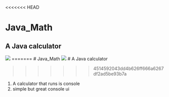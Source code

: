 <<<<<<< HEAD
# Java_Math       
## A Java calculator 
<img src =http://icons.iconarchive.com/icons/dtafalonso/android-lollipop/256/Calculator-icon.png>
=======
# Java_Math
<img src =http://icons.iconarchive.com/icons/dtafalonso/android-lollipop/256/Calculator-icon.png>
# A Java calculator 

>>>>>>> 4514592043dd4b626ff666a6267df2ad5be93b7a
1. A calculator that runs is console 
2. simple but great console ui

